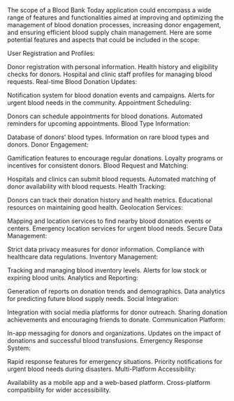 The scope of a Blood Bank Today application could encompass a wide range of features and functionalities aimed at improving and optimizing the management of blood donation processes, increasing donor engagement, and ensuring efficient blood supply chain management. Here are some potential features and aspects that could be included in the scope:

User Registration and Profiles:

Donor registration with personal information.
Health history and eligibility checks for donors.
Hospital and clinic staff profiles for managing blood requests.
Real-time Blood Donation Updates:

Notification system for blood donation events and campaigns.
Alerts for urgent blood needs in the community.
Appointment Scheduling:

Donors can schedule appointments for blood donations.
Automated reminders for upcoming appointments.
Blood Type Information:

Database of donors' blood types.
Information on rare blood types and donors.
Donor Engagement:

Gamification features to encourage regular donations.
Loyalty programs or incentives for consistent donors.
Blood Request and Matching:

Hospitals and clinics can submit blood requests.
Automated matching of donor availability with blood requests.
Health Tracking:

Donors can track their donation history and health metrics.
Educational resources on maintaining good health.
Geolocation Services:

Mapping and location services to find nearby blood donation events or centers.
Emergency location services for urgent blood needs.
Secure Data Management:

Strict data privacy measures for donor information.
Compliance with healthcare data regulations.
Inventory Management:

Tracking and managing blood inventory levels.
Alerts for low stock or expiring blood units.
Analytics and Reporting:

Generation of reports on donation trends and demographics.
Data analytics for predicting future blood supply needs.
Social Integration:

Integration with social media platforms for donor outreach.
Sharing donation achievements and encouraging friends to donate.
Communication Platform:

In-app messaging for donors and organizations.
Updates on the impact of donations and successful blood transfusions.
Emergency Response System:

Rapid response features for emergency situations.
Priority notifications for urgent blood needs during disasters.
Multi-Platform Accessibility:

Availability as a mobile app and a web-based platform.
Cross-platform compatibility for wider accessibility.
